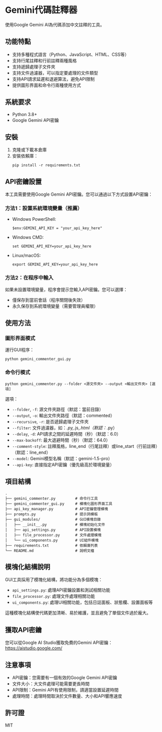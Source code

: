 # Gemini代碼註釋器

使用Google Gemini AI為代碼添加中文註釋的工具。

## 功能特點

- 支持多種程式語言（Python、JavaScript、HTML、CSS等）
- 支持行尾註釋和行前註釋兩種風格
- 支持遞歸處理子文件夾
- 支持文件過濾器，可以指定要處理的文件類型
- 支持API請求延遲和退避算法，避免API限制
- 提供圖形界面和命令行兩種使用方式

## 系統要求

- Python 3.8+
- Google Gemini API密鑰

## 安裝

1. 克隆或下載本倉庫
2. 安裝依賴庫：
   ```
   pip install -r requirements.txt
   ```

## API密鑰設置

本工具需要使用Google Gemini API密鑰。您可以通過以下方式設置API密鑰：

### 方法1：設置系統環境變量（推薦）

- Windows PowerShell:
  ```
  $env:GEMINI_API_KEY = "your_api_key_here"
  ```

- Windows CMD:
  ```
  set GEMINI_API_KEY=your_api_key_here
  ```

- Linux/macOS:
  ```
  export GEMINI_API_KEY=your_api_key_here
  ```

### 方法2：在程序中輸入

如果未設置環境變量，程序會提示您輸入API密鑰。您可以選擇：
- 僅保存到當前會話（程序關閉後失效）
- 永久保存到系統環境變量（需要管理員權限）

## 使用方法

### 圖形界面模式

運行GUI程序：

```
python gemini_commenter_gui.py
```

### 命令行模式

```
python gemini_commenter.py --folder <源文件夾> --output <輸出文件夾> [選項]
```

選項：
- `--folder`, `-f`: 源文件夾路徑（默認：當前目錄）
- `--output`, `-o`: 輸出文件夾路徑（默認：commented）
- `--recursive`, `-r`: 是否遞歸處理子文件夾
- `--filter`: 文件過濾器，如：*.py,*.js,*.html（默認：*.py）
- `--delay`, `-d`: API請求之間的延遲時間（秒）（默認：6.0）
- `--max-backoff`: 最大退避時間（秒）（默認：64.0）
- `--comment-style`: 註釋風格，line_end（行尾註釋）或line_start（行前註釋）（默認：line_end）
- `--model`: Gemini模型名稱（默認：gemini-1.5-pro）
- `--api-key`: 直接指定API密鑰（優先級高於環境變量）

## 項目結構

```
.
├── gemini_commenter.py         # 命令行工具
├── gemini_commenter_gui.py     # 模塊化圖形界面工具
├── api_key_manager.py          # API密鑰管理模塊
├── prompts.py                  # 提示詞模板
├── gui_modules/                # GUI模塊目錄
│   ├── __init__.py             # 模塊初始化文件
│   ├── api_settings.py         # API設置模塊
│   ├── file_processor.py       # 文件處理模塊
│   └── ui_components.py        # UI組件模塊
├── requirements.txt            # 依賴庫列表
└── README.md                   # 說明文檔
```

## 模塊化結構說明

GUI工具採用了模塊化結構，將功能分為多個模塊：

- `api_settings.py`: 處理API密鑰設置和測試相關功能
- `file_processor.py`: 處理文件處理相關功能
- `ui_components.py`: 處理UI相關功能，包括日誌面板、狀態欄、設置面板等

這種模塊化結構使代碼更加清晰、易於維護，並且避免了單個文件過於龐大。

## 獲取API密鑰

您可以從Google AI Studio獲取免費的Gemini API密鑰：
https://aistudio.google.com/

## 注意事項

- API密鑰：您需要有一個有效的Google Gemini API密鑰
- 文件大小：大文件處理可能需要更長時間
- API限制：Gemini API有使用限制，請適當設置延遲時間
- 處理時間：處理時間取決於文件數量、大小和API響應速度

## 許可證

MIT